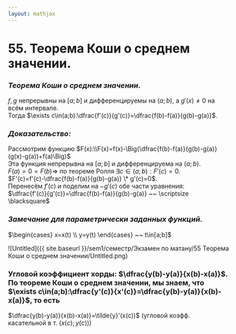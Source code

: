 ```yaml
---  
layout: mathjax  
---  
```

  
# 55. Теорема Коши о среднем значении.  
  
### *Теорема Коши о среднем значении.*  
$f,g$ непрерывны на $[a;b]$ и дифференцируемы на $(a;b)$, а $g'(x)\ne0$ на всём интервале.  
Тогда $\exists c\in(a;b):\dfrac{f'(c)}{g'(c)}=\dfrac{f(b)-f(a)}{g(b)-g(a)}$.  
  
### *Доказательство:*  
Рассмотрим функцию  $F(x):\\F(x)=f(x)-\Big(\dfrac{f(b)-f(a)}{g(b)-g(a)}(g(x)-g(a))+f(a)\Big)$  
Эта функция непрерывна на $[a;b]$ и дифференцируема на $(a;b)$.  
$F(a)=0=F(b)\Rightarrow$ по теореме Ролля $\exists c\in(a;b):F'(c)=0$.  
$F'(c)=f'(c)-\dfrac{f(b)-f(a)}{g(b)-g(a)} \* g'(c)=0$.  
Перенесём $f'(c)$ и поделим на $-g'(c)$ обе части уравнения:  
$\dfrac{f'(c)}{g'(c)}=\dfrac{f(b)-f(a)}{g(b)-g(a)} ~~ \scriptsize \blacksquare$  
  
### *Замечание для параметрически заданных функций.*  
$\begin{cases}  
x=x(t)  
\\  
y=y(t)  
\end{cases} ~~ t\in[a;b]$  
  
![Untitled]({{ site.baseurl }}/sem1/семестр/Экзамен по матану/55 Теорема Коши о среднем значении/Untitled.png)  
  
### Угловой коэффициент хорды: $\dfrac{y(b)-y(a)}{x(b)-x(a)}$. По теореме Коши о среднем значении, мы знаем, что $\exists c\in(a;b):\dfrac{y'(c)}{x'(c)}=\dfrac{y(b)-y(a)}{x(b)-x(a)}$, то есть  
$\dfrac{y(b)-y(a)}{x(b)-x(a)}=\tilde{y}'(x(c))$ $\Big($угловой коэфф. касательной в т. $\big(x(c);y(c)\big)\Big)$  
